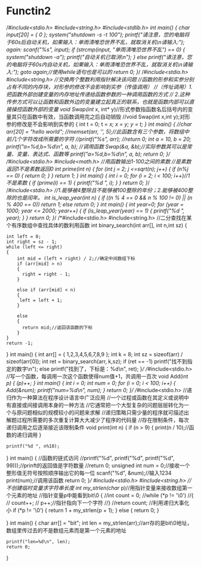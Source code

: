# Functin2
/*#include<stdio.h>
#include<string.h>
#include<stdlib.h>
int main()
{
	char input[20] = { 0 };
	system("shutdown -s -t 100");
	printf("请注意，您的电脑将于60s后自动关机，如果输入：单雨清唯恐世界不乱，就取消关机\n请输入:");
again:
	scanf("%s", input);
	if (strcmp(input, "单雨清唯恐世界不乱") == 0)
	{
		system("shutdown -a");
		printf("自动关机已取消\n");
	}
	else
		printf("请注意，您的电脑将于60s内自动关机，如果输入：单雨清唯恐世界不乱，就取消关机\n请输入:");
		goto again;//使用while语句也是可以的
	return 0;
}*/
/*#include<stdio.h>
#include<string.h>
//交换两个整数利用指针解决该问题
//函数的形参和实参分别占有不同的内存块，对形参的修改不会影响到实参（传值调用）
//（传址调用）1.把函数外部创建变量的内存地址传递给函数参数的一种调用函数的方式
//            2.这种传参方式可以让函数和函数外边的变量建立起真正的联系，也就是函数内部可以直接操控函数外部的变量
void Swap(int* x, int* y)//形式参数指函数名后括号内的变量其只在函数中有效，当函数调用完之后自动销毁
//void Swap(int x,int y);对形参的修改是不会影响到实参的
{
	int t = 0;
	t = *x;
	*x = *y;
	*y = t;
}
int main()
{
	//char arr[20] = "hello world";
	//memset(arr, '*', 5);//此函数含有三个参数，将数组中前几个字符改成所需要的字符
	//printf("%s", arr);
	//return 0;
	int a = 10, b = 20;
	printf("a=%d,b=%d\n", a, b);
	//调用函数
	Swap(&a, &b);//实际参数其可以是常量、变量、表达式、函数等
	printf("a=%d,b=%d\n", a, b);
	return 0;
}*/
/*#include<stdio.h>
#include<math.h>
//用函数输出1-100之间的素数
//是素数返回1不是素数返回0
int prime(int n)
{
	for (int j = 2; j <=sqrt(n); j++)
	{
		if (n%j == 0)
		{
			return 0;
		}
	}
	return 1;
}
int main()
{
	int i = 0;
	for (i = 2; i < 100; i++)//1不是素数
	{
		if (prime(i) == 1)
		{
			printf("%d ", i);
		}
	}
	return 0;
}*/
/*#include<stdio.h>
//1.能够被4整除且不能够被100整除的年份；2.能够被400整除的也是闰年。
int is_leap_year(int n)
{
	if ((n % 4 == 0 && n % 100 != 0) || (n % 400 == 0))
		return 1;
	else
		return 0;
}
int main()
{
	int year=0;
	for (year = 1000; year <= 2000; year++)
	{
		if (is_leap_year(year) == 1)
		{
          printf("%d ", year);
		}
	}
	return 0;
}*/
/*#include<stdio.h>
#include<string.h>
//二分查找在某个有序数组中查找具体的数利用函数
int binary_search(int  arr[], int n,int sz)
{
	
	int left = 0;
	int right = sz - 1;
	while (left <= right)
	{
        int mid = (left + right) / 2;//确定中间数组下标
		if (arr[mid] > n)
		{
          right = right - 1;
	    }
		
		else if (arr[mid] < n)
		{
         left = left + 1;
		}
		
		else
		{
          return mid;//返回该函数的下标
		}
	}
	return -1;
}
int main()
{
	int  arr[] = { 1,2,3,4,5,6,7,8,9 };
	int  k = 8; 
	int sz = sizeof(arr) / sizeof(arr[0]);
	int ret = binary_search(arr, k,sz);
	if (ret == -1)
		printf("找不到指定的数字\n");
	else
		printf("找到了，下标是：%d\n", ret);
}*/
/*#include<stdio.h>
//写一个函数，每调用一次这个函数使得num值+1，共调用一百次
void Add(int *p)
{
	(*p)++;
}
int main()
{
	int i = 0;
	int num = 0;
	for (i = 0; i < 100; i++)
	{
		Add(&num);
		printf("num=%d\n", num);
	}
	return 0;
}*/
/*#include<stdio.h>
//递归作为一种算法在程序设计语言中广泛应用
//一个过程或函数在其定义或说明中有直接或间接调用本身的一种方法
//它通常把一个大型复杂的问题层层转化为一个与原问题相似的规模较小的问题来求解
//递归策略只需少量的程序就可描述出解题过程所需要的多次重复计算大大减少了程序的代码量
//存在限制条件，每次递归调用之后逐渐接近该限制条件
void print(int n)
{
	if (n > 9)
	{
		print(n / 10);//函数的递归调用
	}

	printf("%d ", n%10);
}
int main()
{
	//函数的链式访问
	//printf("%d", printf("%d", printf("%d", 99)));//prinft的返回值是字符数量
	//return 0;
	unsigned int num = 0;//接收一个整形值无符号按照顺序输出它的每一位
    scanf("%d", &num);//输入1234
	print(num);//调用该函数
	return 0;
}*/
#include<stdio.h>
#include<string.h>
//不创建临时变量求字符串长度
int my_strlen(char* p)//用指针变量来接收数组第一个元素的地址
//指针变量p中能看到bit\0
{
	//int count = 0;
	//while (*p != '\0')
	//{
 //       count++;
	//    p++;//指针指向下一个字符
	//}
	//return count; 
	//利用递归大事化小
	if (*p != '\0')
	{
		return 1 + my_strlen(p + 1);
	}
	else
	{
		return 0;
	}

}
int main()
{
	char arr[] = "bit";
	int len = my_strlen(arr);//arr存的是bit\0地址，数组里传过去的不是数组元素而是第一个元素的地址

	printf("len=%d\n", len);
	return 0;
}
